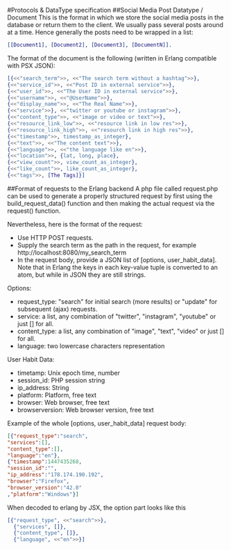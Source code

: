 #Protocols & DataType specification
##Social Media Post Datatype / Document
This is the format in which we store the social media posts in the database or return them to the client.
We usually pass several posts around at a time. Hence generally the posts need to be wrapped in a list:
```erlang
[[Document1], [Document2], [Document3], [DocumentN]].
```
The format of the document is the following (written in Erlang compatible with PSX JSON):
```erlang
[{<<"search_term">>, <<"The search term without a hashtag">>},
{<<"service_id">>, <<"Post ID in external service">>},
{<<"user_id">>, <<"The User ID in external service">>},
{<<"username">>, <<"@UserName">>},
{<<"display_name">>, <<"The Real Name">>},
{<<"service">>}, <<"twitter or youtube or instagram">>},
{<<"content_type">>, <<"image or video or text">>},
{<<"resource_link_low">>, <<"resource link in low res">>},
{<<"resource_link_high">>, <<"resourch link in high res">>},
{<<"timestamp">>, timestamp_as_integer},
{<<"text">>, <<"The content text">>},
{<<"language">>, <<"the language like en">>},
{<<"location">>, {lat, long, place},
{<<"view_count">>, view_count_as_integer},
{<<"like_count">>, like_count_as_integer},
{<<"tags">>, [The Tags]}]
```

##Format of requests to the Erlang backend
A php file called request.php can be used to generate a properly structured request by first using the build_request_data() function and then making the actual request via the request() function.

Nevertheless, here is the format of the request:
 - Use HTTP POST requests.
 - Supply the search term as the path in the request, for example http://localhost:8080/my_search_term
 - In the request body, provide a JSON list of [options, user_habit_data]. Note that in Erlang the keys in each key-value tuple is converted to an atom, but while in JSON they are still strings.

Options:
 - request_type: "search" for initial search (more results) or "update" for subsequent (ajax) requests.
 - service: a list, any combination of "twitter", "instagram", "youtube" or just [] for all.
 - content_type: a list, any combination of "image", "text", "video" or just [] for all.
 - language: two lowercase characters representation

User Habit Data:
 - timetamp: Unix epoch time, number
 - session_id: PHP session string
 - ip_address: String
 - platform: Platform, free text
 - browser: Web browser, free text
 - browserversion: Web browser version, free text

Example of the whole [options, user_habit_data] request body: 
```json
[{"request_type":"search",
"services":[],
"content_type":[],
"language":"en"},
{"timestamp":1447435268,
"session_id":"",
"ip_address":"178.174.190.192",
"browser":"Firefox",
"browser_version":"42.0"
,"platform":"Windows"}] 
```

When decoded to erlang by JSX, the option part looks like this
```erlang
[{"request_type", <<"search">>},
  {"services", []},
  {"content_type", []},
  {"language", <<"en">>}]
```
